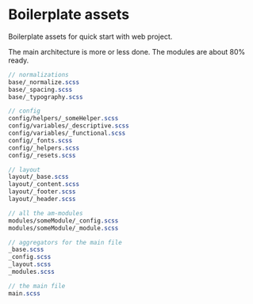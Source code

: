 # Boilerplate assets

Boilerplate assets for quick start with web project.

The main architecture is more or less done. The modules are about 80% ready.

``` SCSS
// normalizations
base/_normalize.scss
base/_spacing.scss
base/_typography.scss

// config
config/helpers/_someHelper.scss
config/variables/_descriptive.scss
config/variables/_functional.scss
config/_fonts.scss
config/_helpers.scss
config/_resets.scss

// layout
layout/_base.scss
layout/_content.scss
layout/_footer.scss
layout/_header.scss

// all the am-modules
modules/someModule/_config.scss
modules/someModule/_module.scss

// aggregators for the main file
_base.scss
_config.scss
_layout.scss
_modules.scss

// the main file
main.scss
```
